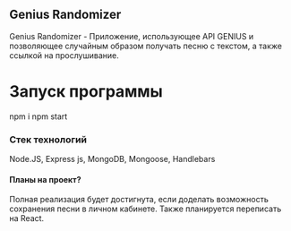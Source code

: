 ## Genius Randomizer

Genius Randomizer - Приложение, использующее API GENIUS
 и позволяющее случайным образом получать песню с текстом, а также ссылкой на прослушивание.


# Запуск программы

npm i
npm start


### Стек технологий
Node.JS, Express js, MongoDB, Mongoose, Handlebars 


#### Планы на проект?
Полная реализация будет достигнута, если доделать возможность сохранения песни в личном кабинете. Также планируется переписать на React.
